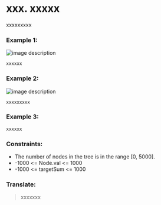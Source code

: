 # xxx. xxxxx

xxxxxxxxx


### Example 1:

![image description](xxxxx.jpeg)

```
xxxxxx
```

### Example 2:

![image description](xxxxx.jpeg)

```
xxxxxxxxx
```

### Example 3:

```
xxxxxx
```

### Constraints:

* The number of nodes in the tree is in the range [0, 5000].
* -1000 <= Node.val <= 1000
* -1000 <= targetSum <= 1000

### Translate:

> xxxxxxx